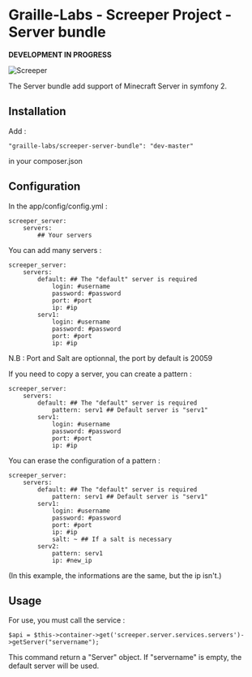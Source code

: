 Graille-Labs - Screeper Project - Server bundle
=====================
**DEVELOPMENT IN PROGRESS**

![Screeper](http://img4.hostingpics.net/pics/8388841405135647.png)

The Server bundle add support of Minecraft Server in symfony 2.

Installation
------------
Add :

```
"graille-labs/screeper-server-bundle": "dev-master"
```

in your composer.json

Configuration
------------
In the app/config/config.yml :

```
screeper_server:
    servers:
		## Your servers
```

You can add many servers :

```
screeper_server:
    servers:
        default: ## The "default" server is required
            login: #username
            password: #password
            port: #port
            ip: #ip
        serv1:
            login: #username
            password: #password
            port: #port
            ip: #ip
```

N.B : Port and Salt are optionnal, the port by default is 20059

If you need to copy a server, you can create a pattern :

```
screeper_server:
    servers:
        default: ## The "default" server is required
            pattern: serv1 ## Default server is "serv1"
        serv1:
            login: #username
            password: #password
            port: #port
            ip: #ip
```

You can erase the configuration of a pattern :
```
screeper_server:
    servers:
        default: ## The "default" server is required
            pattern: serv1 ## Default server is "serv1"
        serv1:
            login: #username
            password: #password
            port: #port
            ip: #ip
            salt: ~ ## If a salt is necessary
        serv2:
            pattern: serv1
            ip: #new_ip
```
(In this example, the informations are the same, but the ip isn't.)

Usage
------------

For use, you must call the service :

```
$api = $this->container->get('screeper.server.services.servers')->getServer("servername");
```

This command return a "Server" object.
If "servername" is empty, the default server will be used.